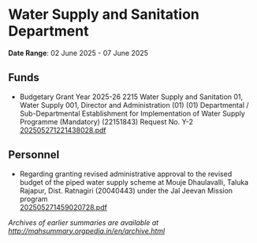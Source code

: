 # Water Supply and Sanitation Department

**Date Range**: 02 June 2025 - 07 June 2025


## Funds
- Budgetary Grant Year 2025-26 2215 Water Supply and Sanitation 01, Water Supply 001, Director and Administration (01) (01) Departmental / Sub-Departmental Establishment for Implementation of Water Supply Programme (Mandatory) (22151843)  Request No. Y-2\
  [202505271221438028.pdf](https://gr.maharashtra.gov.in/Site/Upload/Government%20Resolutions/English/202505271221438028.pdf)

## Personnel
- Regarding granting revised administrative approval to the revised budget of the piped water supply scheme at Mouje Dhaulavalli, Taluka Rajapur, Dist. Ratnagiri (20040443) under the Jal Jeevan Mission program\
  [202505271459020728.pdf](https://gr.maharashtra.gov.in/Site/Upload/Government%20Resolutions/English/202505271459020728.pdf)


*Archives of earlier summaries are available at http://mahsummary.orgpedia.in/en/archive.html*